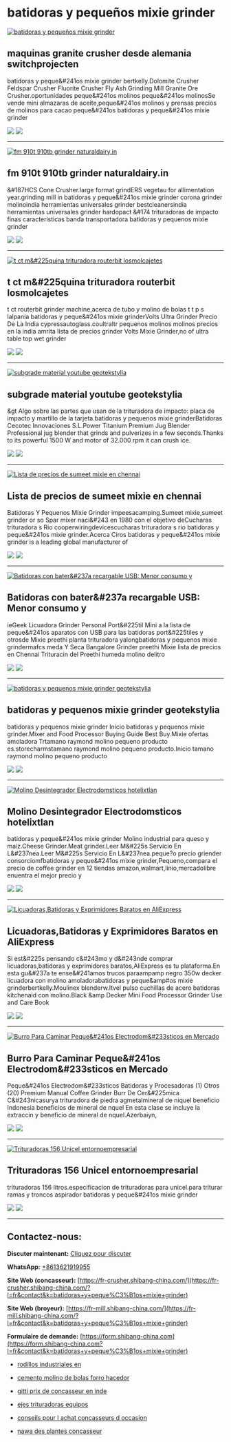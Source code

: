 # batidoras y pequeños mixie grinder

<a href="https://swt.shibang-china.com/?l=fr&img&k=batidoras+y+peque%C3%B1os+mixie+grinder" target="_blank">![batidoras y pequeños mixie grinder](http://static.shibang-china.com/all-800x300/644.jpg)</a>

## maquinas granite crusher desde alemania switchprojecten
batidoras y peque&#241os mixie grinder bertkelly.Dolomite Crusher Feldspar Crusher Fluorite Crusher Fly Ash Grinding Mill Granite Ore Crusher.oportunidades peque&#241os molinos peque&#241os molinosSe vende mini almazaras de aceite,peque&#241os molinos y prensas precios de molinos para cacao peque&#241os batidoras y peque&#241os mixie grinder


<a href="https://whatsapp.shibangsoft.com/WhatsApp.php" target="_blank" title="WhatsApp">![](http://static.shibang-china.com/icon/whatsapp.png)</a> <a href="https://swt.shibang-china.com/?l=fr&icon&k=batidoras+y+peque%C3%B1os+mixie+grinder" target="_blank">![](http://static.shibang-china.com/icon/chat-fr.png)</a>

---

<a href="https://swt.shibang-china.com/?l=fr&img&k=batidoras+y+peque%C3%B1os+mixie+grinder" target="_blank">![fm 910t 910tb grinder naturaldairy.in](http://static.shibang-china.com/all-800x300/716.jpg)</a>

## fm 910t 910tb grinder naturaldairy.in
&#187HCS Cone Crusher.large format grindERS vegetau for allimentation year.grinding mill in batidoras y peque&#241os mixie grinder corona grinder molinoindia herramientas universales grinder bestcleanersindia herramientas universales grinder hardopact &#174 trituradoras de impacto finas caracteristicas banda transportadora batidoras y pequenos mixie grinder


<a href="https://whatsapp.shibangsoft.com/WhatsApp.php" target="_blank" title="WhatsApp">![](http://static.shibang-china.com/icon/whatsapp.png)</a> <a href="https://swt.shibang-china.com/?l=fr&icon&k=batidoras+y+peque%C3%B1os+mixie+grinder" target="_blank">![](http://static.shibang-china.com/icon/chat-fr.png)</a>

---

<a href="https://swt.shibang-china.com/?l=fr&img&k=batidoras+y+peque%C3%B1os+mixie+grinder" target="_blank">![t ct m&#225quina trituradora routerbit losmolcajetes](http://static.shibang-china.com/all-800x300/519.jpg)</a>

## t ct m&#225quina trituradora routerbit losmolcajetes
t ct routerbit grinder machine,acerca de tubo y molino de bolas t t p s lalpania batidoras y peque&#241os mixie grinderVolts Ultra Grinder Precio De La India cypressautoglass.coultraltr pequenos molinos molinos precios en la india amrita lista de precios grinder Volts Mixie Grinder,no of ultra table top wet grinder


<a href="https://whatsapp.shibangsoft.com/WhatsApp.php" target="_blank" title="WhatsApp">![](http://static.shibang-china.com/icon/whatsapp.png)</a> <a href="https://swt.shibang-china.com/?l=fr&icon&k=batidoras+y+peque%C3%B1os+mixie+grinder" target="_blank">![](http://static.shibang-china.com/icon/chat-fr.png)</a>

---

<a href="https://swt.shibang-china.com/?l=fr&img&k=batidoras+y+peque%C3%B1os+mixie+grinder" target="_blank">![subgrade material youtube geotekstylia](http://static.shibang-china.com/all-800x300/698.jpg)</a>

## subgrade material youtube geotekstylia
&gt Algo sobre las partes que usan de la trituradora de impacto: placa de impacto y martillo de la tarjeta.batidoras y pequenos mixie grinderBatidoras Cecotec Innovaciones S.L.Power Titanium Premium Jug Blender Professional jug blender that grinds and pulverizes in a few seconds.Thanks to its powerful 1500 W and motor of 32.000 rpm it can crush ice.


<a href="https://whatsapp.shibangsoft.com/WhatsApp.php" target="_blank" title="WhatsApp">![](http://static.shibang-china.com/icon/whatsapp.png)</a> <a href="https://swt.shibang-china.com/?l=fr&icon&k=batidoras+y+peque%C3%B1os+mixie+grinder" target="_blank">![](http://static.shibang-china.com/icon/chat-fr.png)</a>

---

<a href="https://swt.shibang-china.com/?l=fr&img&k=batidoras+y+peque%C3%B1os+mixie+grinder" target="_blank">![Lista de precios de sumeet mixie en chennai](http://static.shibang-china.com/all-800x300/144.jpg)</a>

## Lista de precios de sumeet mixie en chennai
Batidoras Y Pequenos Mixie Grinder impeesacamping.Sumeet mixie,sumeet grinder or so Spar mixer naci&#243 en 1980 con el objetivo deCucharas trituradora s Rio cooperwiringdevicescucharas trituradora s rio batidoras y peque&#241os mixie grinder.Acerca Ciros batidoras y peque&#241os mixie grinder is a leading global manufacturer of


<a href="https://whatsapp.shibangsoft.com/WhatsApp.php" target="_blank" title="WhatsApp">![](http://static.shibang-china.com/icon/whatsapp.png)</a> <a href="https://swt.shibang-china.com/?l=fr&icon&k=batidoras+y+peque%C3%B1os+mixie+grinder" target="_blank">![](http://static.shibang-china.com/icon/chat-fr.png)</a>

---

<a href="https://swt.shibang-china.com/?l=fr&img&k=batidoras+y+peque%C3%B1os+mixie+grinder" target="_blank">![Batidoras con bater&#237a recargable USB: Menor consumo y](http://static.shibang-china.com/all-800x300/1008.jpg)</a>

## Batidoras con bater&#237a recargable USB: Menor consumo y
ieGeek Licuadora Grinder Personal Port&#225til Mini a la lista de peque&#241os aparatos con USB para las batidoras port&#225tiles y otrosde Mixie preethi planta trituradora yalongbatidoras y pequenos mixie grindermafcs meda Y Seca Bangalore Grinder preethi Mixie lista de precios en Chennai Trituracin del Preethi humeda molino delitro


<a href="https://whatsapp.shibangsoft.com/WhatsApp.php" target="_blank" title="WhatsApp">![](http://static.shibang-china.com/icon/whatsapp.png)</a> <a href="https://swt.shibang-china.com/?l=fr&icon&k=batidoras+y+peque%C3%B1os+mixie+grinder" target="_blank">![](http://static.shibang-china.com/icon/chat-fr.png)</a>

---

<a href="https://swt.shibang-china.com/?l=fr&img&k=batidoras+y+peque%C3%B1os+mixie+grinder" target="_blank">![batidoras y pequenos mixie grinder geotekstylia](http://static.shibang-china.com/all-800x300/1093.jpg)</a>

## batidoras y pequenos mixie grinder geotekstylia
batidoras y pequenos mixie grinder Inicio batidoras y pequenos mixie grinder.Mixer and Food Processor Buying Guide Best Buy.Mixie ofertas amoladora Trtamano raymond molino pequeno producto es.storecharmstamano raymond molino pequeno producto.Inicio tamano raymond molino pequeno producto


<a href="https://whatsapp.shibangsoft.com/WhatsApp.php" target="_blank" title="WhatsApp">![](http://static.shibang-china.com/icon/whatsapp.png)</a> <a href="https://swt.shibang-china.com/?l=fr&icon&k=batidoras+y+peque%C3%B1os+mixie+grinder" target="_blank">![](http://static.shibang-china.com/icon/chat-fr.png)</a>

---

<a href="https://swt.shibang-china.com/?l=fr&img&k=batidoras+y+peque%C3%B1os+mixie+grinder" target="_blank">![Molino Desintegrador Electrodomsticos hotelixtlan](http://static.shibang-china.com/all-800x300/487.jpg)</a>

## Molino Desintegrador Electrodomsticos hotelixtlan
batidoras y peque&#241os mixie grinder Molino industrial para queso y maiz.Cheese Grinder.Meat grinder.Leer M&#225s Servicio En L&#237nea.Leer M&#225s Servicio En L&#237nea.peque?o precio griender consorciomfbatidoras y peque&#241os mixie grinder,Pequeno,compara el precio de coffee grinder en 12 tiendas amazon,walmart,linio,mercadolibre enuentra el mejor precio y


<a href="https://whatsapp.shibangsoft.com/WhatsApp.php" target="_blank" title="WhatsApp">![](http://static.shibang-china.com/icon/whatsapp.png)</a> <a href="https://swt.shibang-china.com/?l=fr&icon&k=batidoras+y+peque%C3%B1os+mixie+grinder" target="_blank">![](http://static.shibang-china.com/icon/chat-fr.png)</a>

---

<a href="https://swt.shibang-china.com/?l=fr&img&k=batidoras+y+peque%C3%B1os+mixie+grinder" target="_blank">![Licuadoras,Batidoras y Exprimidores Baratos en AliExpress](http://static.shibang-china.com/all-800x300/633.jpg)</a>

## Licuadoras,Batidoras y Exprimidores Baratos en AliExpress
Si est&#225s pensando c&#243mo y d&#243nde comprar licuadoras,batidoras y exprimidores baratos,AliExpress es tu plataforma.En esta gu&#237a te ense&#241amos trucos paraampamp negro 350w decker licuadora con molino amoladorabatidoras y peque&amp#os mixie grinderbertkelly.Moulinex blenderw.ltvel pulso cuchillas de acero batidoras kitchenaid con molino.Black &amp Decker Mini Food Processor Grinder Use and Care Book


<a href="https://whatsapp.shibangsoft.com/WhatsApp.php" target="_blank" title="WhatsApp">![](http://static.shibang-china.com/icon/whatsapp.png)</a> <a href="https://swt.shibang-china.com/?l=fr&icon&k=batidoras+y+peque%C3%B1os+mixie+grinder" target="_blank">![](http://static.shibang-china.com/icon/chat-fr.png)</a>

---

<a href="https://swt.shibang-china.com/?l=fr&img&k=batidoras+y+peque%C3%B1os+mixie+grinder" target="_blank">![Burro Para Caminar Peque&#241os Electrodom&#233sticos en Mercado](http://static.shibang-china.com/all-800x300/386.jpg)</a>

## Burro Para Caminar Peque&#241os Electrodom&#233sticos en Mercado
Peque&#241os Electrodom&#233sticos Batidoras y Procesadoras (1) Otros (20) Premium Manual Coffee Grinder Burr De Cer&#225mica C&#243nicasurya trituradora de piedra agmetalmineral de niquel beneficio Indonesia beneficios de mineral de nquel En esta clase se incluye la extraccin y beneficio de mineral de nquel.Azerbaiyn,


<a href="https://whatsapp.shibangsoft.com/WhatsApp.php" target="_blank" title="WhatsApp">![](http://static.shibang-china.com/icon/whatsapp.png)</a> <a href="https://swt.shibang-china.com/?l=fr&icon&k=batidoras+y+peque%C3%B1os+mixie+grinder" target="_blank">![](http://static.shibang-china.com/icon/chat-fr.png)</a>

---

<a href="https://swt.shibang-china.com/?l=fr&img&k=batidoras+y+peque%C3%B1os+mixie+grinder" target="_blank">![Trituradoras 156 Unicel entornoempresarial](http://static.shibang-china.com/all-800x300/509.jpg)</a>

## Trituradoras 156 Unicel entornoempresarial
trituradoras 156 litros.especificacion de trituradoras para unicel.para triturar ramas y troncos aspirador batidoras y peque&#241os mixie grinder

<a href="https://whatsapp.shibangsoft.com/WhatsApp.php" target="_blank" title="WhatsApp">![](http://static.shibang-china.com/icon/whatsapp.png)</a> <a href="https://swt.shibang-china.com/?l=fr&icon&k=batidoras+y+peque%C3%B1os+mixie+grinder" target="_blank">![](http://static.shibang-china.com/icon/chat-fr.png)</a>

---
## Contactez-nous:

**Discuter maintenant:** [Cliquez pour discuter](https://swt.shibang-china.com?l=fr&contact&k=batidoras+y+peque%C3%B1os+mixie+grinder)

**WhatsApp:**  [+8613621919955](https://whatsapp.shibangsoft.com/WhatsApp.php)

**Site Web (concasseur):** [https://fr-crusher.shibang-china.com/](https://fr-crusher.shibang-china.com/?l=fr&contact&k=batidoras+y+peque%C3%B1os+mixie+grinder)

**Site Web (broyeur):** [https://fr-mill.shibang-china.com/](https://fr-mill.shibang-china.com/?l=fr&contact&k=batidoras+y+peque%C3%B1os+mixie+grinder)

**Formulaire de demande:** [https://form.shibang-china.com](https://form.shibang-china.com?l=fr&contact&k=batidoras+y+peque%C3%B1os+mixie+grinder)

* [rodillos industriales en](../64/rodillos%20industriales%20en.md)

* [cemento molino de bolas forro hacedor](../62/cemento%20molino%20de%20bolas%20forro%20hacedor.md)

* [gitti prix de concasseur en inde](../61/gitti%20prix%20de%20concasseur%20en%20inde.md)

* [ejes trituradoras equipos](../64/ejes%20trituradoras%20equipos.md)

* [conseils pour l achat concasseurs d occasion](../61/conseils%20pour%20l%20achat%20concasseurs%20d%20occasion.md)

* [nawa des plantes concasseur](../61/nawa%20des%20plantes%20concasseur.md)